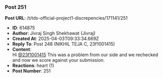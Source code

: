 ### Post 251
**Post URL**: /t/tds-official-project1-discrepencies/171141/251
- **ID**: 614875
- **Author**: Jivraj Singh Shekhawat (Jivraj)
- **Created At**: 2025-04-03T09:33:34.669Z
- **Reply To**: Post 248 (NIKHIL TEJA C, 23f1001415)
- **Content**:  
  Hi <a class="mention" href="/u/23f1001415">@23f1001415</a>
This was a problem from our side and we rechecked and now we score against your submission.
- **Reactions**: heart (1)
- **Post Number**: 251

